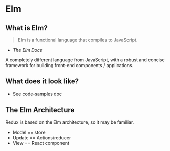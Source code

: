 # Elm

## What is Elm?

> Elm is a functional language that compiles to JavaScript.
- _The Elm Docs_

A completely different language from JavaScript, with a robust and concise framework for building front-end components / applications.

## What does it look like?

* See code-samples doc

## The Elm Architecture

Redux is based on the Elm architecture, so it may be familiar.


* Model == store
* Update == Actions/reducer
* View == React component

